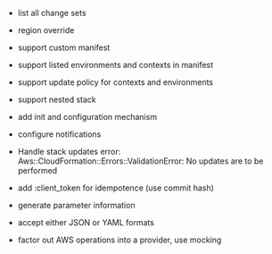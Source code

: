 - list all change sets
- region override

- support custom manifest
- support listed environments and contexts in manifest
- support update policy for contexts and environments
- support nested stack

- add init and configuration mechanism
- configure notifications
- Handle stack updates error: Aws::CloudFormation::Errors::ValidationError: No updates are to be performed
- add :client_token for idempotence (use commit hash)
- generate parameter information
- accept either JSON or YAML formats
- factor out AWS operations into a provider, use mocking
